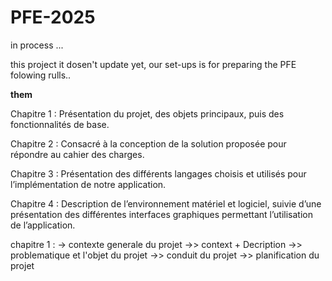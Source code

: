 # PFE-2025
in process ...

this project it dosen't update yet, our set-ups is for preparing the PFE folowing rulls..


**them**

Chapitre 1 : Présentation du projet, des objets principaux, puis des fonctionnalités de base.

Chapitre 2 : Consacré à la conception de la solution proposée pour répondre au cahier des charges.

Chapitre 3 : Présentation des différents langages choisis et utilisés pour l’implémentation de notre application.

Chapitre 4 : Description de l’environnement matériel et logiciel, suivie d’une présentation des différentes interfaces graphiques permettant l’utilisation de l’application.




chapitre 1 :
            -> contexte generale du projet
                    ->> context + Decription 
                    ->> problematique et l'objet du projet
                    ->> conduit du projet
                    ->> planification du projet
